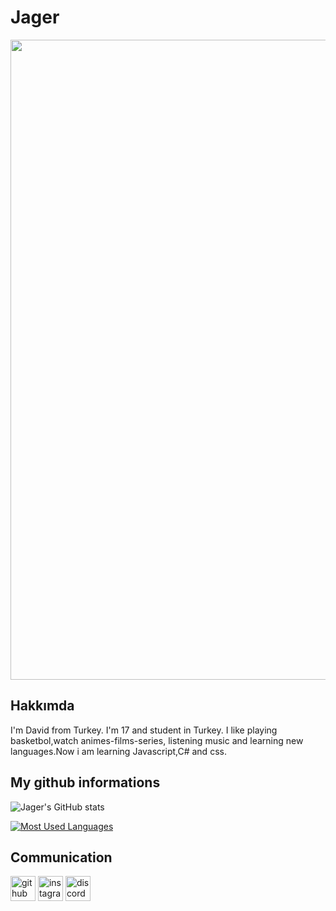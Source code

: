 
# Jager
<img src="https://cdn.discordapp.com/attachments/790928285517348865/844650715481636913/tenor_40.gif" width="1024" />



## Hakkımda
I'm David from Turkey. I'm 17 and student in Turkey. I like playing basketbol,watch animes-films-series, listening music and learning new languages.Now i am learning Javascript,C# and css.

## My github informations
![Jager's GitHub stats](https://github-readme-stats.vercel.app/api?username=anuraghazra&show_icons=true&theme=algolia)

[![Most Used Languages](https://github-readme-stats.vercel.app/api/top-langs/?username=JagerTR)](https://github.com/anuraghazra/github-readme-stats)

## Communication
[<img src='https://cdn.jsdelivr.net/npm/simple-icons@3.0.1/icons/github.svg' alt='github' height='40'>](https://github.com/JagerTR)  [<img src='https://cdn.jsdelivr.net/npm/simple-icons@3.0.1/icons/instagram.svg' alt='instagram' height='40'>](https://www.instagram.com/jaeger.07/)  [<img src='https://cdn.jsdelivr.net/npm/simple-icons@3.0.1/icons/discord.svg' alt='discord' height='40'>](https://discord.com/users/784850380332597280)  

